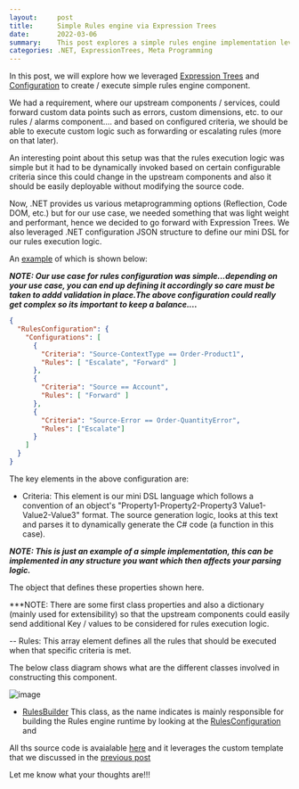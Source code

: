 ```yaml
---
layout:     post
title:      Simple Rules engine via Expression Trees
date:       2022-03-06
summary:    This post explores a simple rules engine implementation leveraging Expression Trees in .NET.
categories: .NET, ExpressionTrees, Meta Programming 
---
```


In this post, we will explore how we leveraged [Expression Trees](https://docs.microsoft.com/en-us/dotnet/csharp/programming-guide/concepts/expression-trees/) and [Configuration](https://docs.microsoft.com/en-us/dotnet/core/extensions/configuration) to create / execute simple rules engine component.

We had a requirement, where our upstream components / services, could forward custom data points such as errors, custom dimensions, etc. to our rules / alarms component.... and based on configured criteria, we should be able to execute custom logic such as forwarding or escalating rules (more on that later). 

An interesting point about this setup was that the rules execution logic was simple but it had to be dynamically invoked based on certain configurable criteria since this could change in the upstream components and also it  should be easily deployable without modifying the source code.


Now, .NET provides us various metaprogramming options (Reflection, Code DOM, etc.) but for our use case, we needed something that was light weight and performant, hence we decided to go forward with Expression Trees. We also leveraged .NET configuration JSON structure to define our mini DSL for our rules execution logic. 

An [example]() of which is shown below:

***NOTE: Our use case for rules configuration was simple...depending on your use case, you can end up defining it accordingly so care must be taken to addd validation in place.The above configuration could really get complex so its important to keep a balance....***


~~~JSON
{
  "RulesConfiguration": {
    "Configurations": [
      {
        "Criteria": "Source-ContextType == Order-Product1",
        "Rules": [ "Escalate", "Forward" ]
      },
      {
        "Criteria": "Source == Account",
        "Rules": [ "Forward" ]
      },      
      {
        "Criteria": "Source-Error == Order-QuantityError",
        "Rules": ["Escalate"]
      }
    ]
  }
}
~~~

The key elements in the above configuration are:

- Criteria: This element is our mini DSL language which follows a convention of an object's "Property1-Property2-Property3 <expression> Value1-Value2-Value3" format. The source generation logic, looks at this text and parses it to dynamically generate the C# code (a function in this case). 

***NOTE: This is just an example of a simple implementation, this can be implemented in any structure you want which then affects your parsing logic.***

The object that defines these properties shown here[](). 

***NOTE: There are some first class properties and also a dictionary (mainly used for extensibility) so that the upstream components could easily send additional Key / values to be considered for rules execution logic. 

-- Rules: This array element defines all the rules that should be executed when that specific criteria is met.  



The below class diagram shows what are the different classes involved in constructing this component.

![image]({{site.url}}/images/classes-et-1.png)


- [RulesBuilder]() This class, as the name indicates is mainly responsible for building the Rules engine runtime by looking at the [RulesConfiguration]() and  

All ths source code is avaialable [here]() and it leverages the custom template that we discussed in the [previous post]()


Let me know what your thoughts are!!! 









